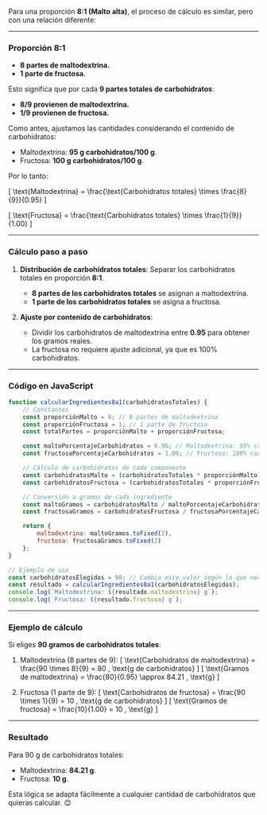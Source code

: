 Para una proporción **8:1 (Malto alta)**, el proceso de cálculo es similar, pero con una relación diferente:

---

### **Proporción 8:1**
- **8 partes de maltodextrina.**
- **1 parte de fructosa.**

Esto significa que por cada **9 partes totales de carbohidratos**:
- **8/9 provienen de maltodextrina.**
- **1/9 provienen de fructosa.**

Como antes, ajustamos las cantidades considerando el contenido de carbohidratos:
- Maltodextrina: **95 g carbohidratos/100 g**.
- Fructosa: **100 g carbohidratos/100 g**.

Por lo tanto:

\[
\text{Maltodextrina} = \frac{\text{Carbohidratos totales} \times \frac{8}{9}}{0.95}
\]

\[
\text{Fructosa} = \frac{\text{Carbohidratos totales} \times \frac{1}{9}}{1.00}
\]

---

### **Cálculo paso a paso**
1. **Distribución de carbohidratos totales**: Separar los carbohidratos totales en proporción **8:1**.
   - **8 partes de los carbohidratos totales** se asignan a maltodextrina.
   - **1 parte de los carbohidratos totales** se asigna a fructosa.

2. **Ajuste por contenido de carbohidratos**:
   - Dividir los carbohidratos de maltodextrina entre **0.95** para obtener los gramos reales.
   - La fructosa no requiere ajuste adicional, ya que es 100% carbohidratos.

---

### **Código en JavaScript**

```javascript
function calcularIngredientes8a1(carbohidratosTotales) {
    // Constantes
    const proporciónMalto = 8; // 8 partes de maltodextrina
    const proporciónFructosa = 1; // 1 parte de fructosa
    const totalPartes = proporciónMalto + proporciónFructosa;

    const maltoPorcentajeCarbohidratos = 0.95; // Maltodextrina: 95% carbohidratos
    const fructosaPorcentajeCarbohidratos = 1.00; // Fructosa: 100% carbohidratos

    // Cálculo de carbohidratos de cada componente
    const carbohidratosMalto = (carbohidratosTotales * proporciónMalto) / totalPartes;
    const carbohidratosFructosa = (carbohidratosTotales * proporciónFructosa) / totalPartes;

    // Conversión a gramos de cada ingrediente
    const maltoGramos = carbohidratosMalto / maltoPorcentajeCarbohidratos;
    const fructosaGramos = carbohidratosFructosa / fructosaPorcentajeCarbohidratos;

    return {
        maltodextrina: maltoGramos.toFixed(2),
        fructosa: fructosaGramos.toFixed(2)
    };
}

// Ejemplo de uso
const carbohidratosElegidos = 90; // Cambia este valor según lo que necesites
const resultado = calcularIngredientes8a1(carbohidratosElegidos);
console.log(`Maltodextrina: ${resultado.maltodextrina} g`);
console.log(`Fructosa: ${resultado.fructosa} g`);
```

---

### **Ejemplo de cálculo**
Si eliges **90 gramos de carbohidratos totales**:

1. Maltodextrina (8 partes de 9):
   \[
   \text{Carbohidratos de maltodextrina} = \frac{90 \times 8}{9} = 80 \, \text{g de carbohidratos}
   \]
   \[
   \text{Gramos de maltodextrina} = \frac{80}{0.95} \approx 84.21 \, \text{g}
   \]

2. Fructosa (1 parte de 9):
   \[
   \text{Carbohidratos de fructosa} = \frac{90 \times 1}{9} = 10 \, \text{g de carbohidratos}
   \]
   \[
   \text{Gramos de fructosa} = \frac{10}{1.00} = 10 \, \text{g}
   \]

---

### **Resultado**
Para 90 g de carbohidratos totales:
- Maltodextrina: **84.21 g**.
- Fructosa: **10 g**.

Esta lógica se adapta fácilmente a cualquier cantidad de carbohidratos que quieras calcular. 😊
